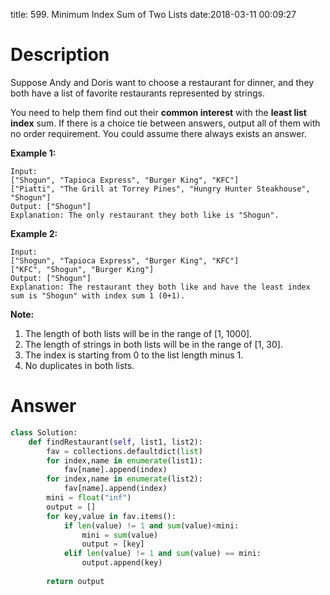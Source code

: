 title: 599. Minimum Index Sum of Two Lists
date:2018-03-11 00:09:27

# Description
Suppose Andy and Doris want to choose a restaurant for dinner, and they both have a list of favorite restaurants represented by strings.

You need to help them find out their **common interest** with the **least list index** sum. If there is a choice tie between answers, output all of them with no order requirement. You could assume there always exists an answer.

**Example 1:**
```
Input:
["Shogun", "Tapioca Express", "Burger King", "KFC"]
["Piatti", "The Grill at Torrey Pines", "Hungry Hunter Steakhouse", "Shogun"]
Output: ["Shogun"]
Explanation: The only restaurant they both like is "Shogun".
```
**Example 2:**
```
Input:
["Shogun", "Tapioca Express", "Burger King", "KFC"]
["KFC", "Shogun", "Burger King"]
Output: ["Shogun"]
Explanation: The restaurant they both like and have the least index sum is "Shogun" with index sum 1 (0+1).
```
**Note:**
1. The length of both lists will be in the range of [1, 1000].
2. The length of strings in both lists will be in the range of [1, 30].
3. The index is starting from 0 to the list length minus 1.
4. No duplicates in both lists.

# Answer
```python
class Solution:
    def findRestaurant(self, list1, list2):
        fav = collections.defaultdict(list)
        for index,name in enumerate(list1):
            fav[name].append(index)
        for index,name in enumerate(list2):
            fav[name].append(index)
        mini = float("inf")
        output = []
        for key,value in fav.items():
            if len(value) != 1 and sum(value)<mini:
                mini = sum(value)
                output = [key]
            elif len(value) != 1 and sum(value) == mini:
                output.append(key)
            
        return output
```